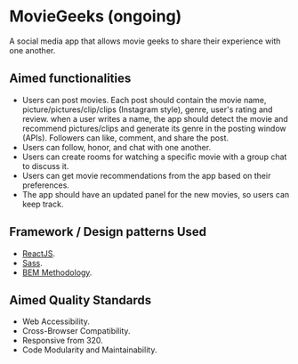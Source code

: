 # MovieGeeks (ongoing)
A social media app that allows movie geeks to share their experience with one another.

## Aimed functionalities
- Users can post movies. Each post should contain the movie name, picture/pictures/clip/clips (Instagram style), genre, user's rating and review. when a user writes a name, the app should detect the movie and recommend pictures/clips and generate its genre in the posting window (APIs). Followers can like, comment, and share the post.
- Users can follow, honor, and chat with one another.
- Users can create rooms for watching a specific movie with a group chat to discuss it.
- Users can get movie recommendations from the app based on their preferences.
- The app should have an updated panel for the new movies, so users can keep track.

## Framework / Design patterns Used
- [ReactJS](https://reactjs.org/).
- [Sass](https://sass-lang.com/).
- [BEM Methodology](https://en.bem.info/methodology/quick-start/).

## Aimed Quality Standards
- Web Accessibility.
- Cross-Browser Compatibility.
- Responsive from 320.
- Code Modularity and Maintainability.
